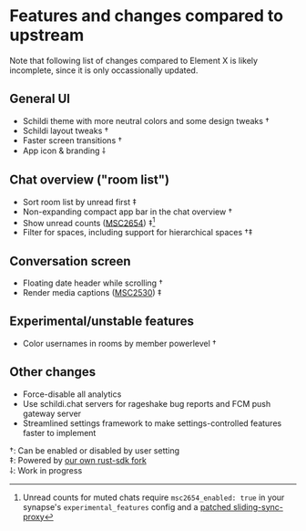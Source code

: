 # Features and changes compared to upstream

Note that following list of changes compared to Element X is likely incomplete, since it is only occassionally updated.


## General UI

- Schildi theme with more neutral colors and some design tweaks †
- Schildi layout tweaks †
- Faster screen transitions †
- App icon & branding ⸸


## Chat overview ("room list")

- Sort room list by unread first ‡
- Non-expanding compact app bar in the chat overview †
- Show unread counts ([MSC2654](https://github.com/matrix-org/matrix-spec-proposals/pull/2654)) ‡[^1]
- Filter for spaces, including support for hierarchical spaces †‡


## Conversation screen

- Floating date header while scrolling †
- Render media captions ([MSC2530](https://github.com/matrix-org/matrix-spec-proposals/pull/2530)) ‡


## Experimental/unstable features

- Color usernames in rooms by member powerlevel †


## Other changes

- Force-disable all analytics
- Use schildi.chat servers for rageshake bug reports and FCM push gateway server
- Streamlined settings framework to make settings-controlled features faster to implement


†: Can be enabled or disabled by user setting  
‡: Powered by [our own rust-sdk fork](https://github.com/SchildiChat/matrix-rust-sdk)  
⸸: Work in progress  

[^1]: Unread counts for muted chats require `msc2654_enabled: true` in your synapse's `experimental_features` config and a [patched sliding-sync-proxy](https://github.com/SpiritCroc/matrix-sliding-sync/commit/785ce8ca4cac1a17509e3e611d117c1f6860ef2b)
